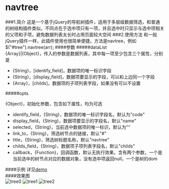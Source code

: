 # navtree
###1.简介
这是一个基于jQuery的导航树插件，适用于多层级数据筛选，和普通的树结构插件类似。不同点在于选中项只有一项，并且选中时只显示与选中项相关的父项和子项，避免数据列表太长时占用页面较大空间
###2.使用方法
和一般jQuery插件一样，此插件使用也很简单便捷。方法是navtree，例如$("#tree").navtree(arr);
####参数
#####dataList    
{Array}|{Object}，传入的参数是数据列表，其中每一项至少包含三个属性，分别是    
- {String}，[identify_field]，数据项的唯一标识字段    
- {String}，[display_field]，数据项要显示的字段，可以和上边同一个字段    
- {Array}，[childs]，数据项的子项列表字段，如果没有可以不设置   

#####opts<br/>

{Object}，初始化参数，包含如下属性，均为可选    
- identify_field，{String}，数据项的唯一标识字段名，默认为"code"    
- display_field，{String}，数据项要显示的字段名，默认"name"    
- selected，{String}，当前选中数据项的唯一标识，默认为""    
- link_to，{String}，筛选树节点的链接，默认"#"    
- title，{String}，筛选树标题名称，默认"navtree"    
- childs_field，{String}，数据项子项列表字段名，默认"childs"    
- callback，{Function}，回调函数，默认无执行效果。含有两个参数，一个是当前选中的树节点对应的数据对象，没有选中项返回null，一个是树的dom    

####示例
详见[demo](https://github.com/Leesson/navtree/blob/master/demo.html)    
####效果图    
![tree0](http://files.cnblogs.com/files/Ghunter/1.gif)
![tree1](http://files.cnblogs.com/files/Ghunter/2.gif)
![tree2](http://files.cnblogs.com/files/Ghunter/3.gif)
